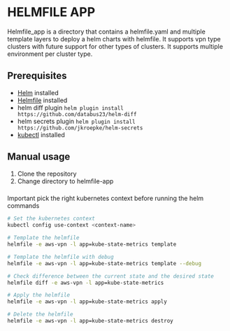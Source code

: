 # HELMFILE APP

Helmfile_app is a directory that contains a helmfile.yaml and multiple template layers
to deploy a helm charts with helmfile.
It supports vpn type clusters with future support for other types of clusters.
It supports multiple environment per cluster type.

## Prerequisites

- [Helm](https://helm.sh/docs/intro/install/) installed
- [Helmfile](https://github.com/helmfile/helmfile) installed
- helm diff plugin `helm plugin install https://github.com/databus23/helm-diff`
- helm secrets plugin `helm plugin install https://github.com/jkroepke/helm-secrets`
- [kubectl](https://kubernetes.io/docs/tasks/tools/) installed

## Manual usage

1. Clone the repository
2. Change directory to helmfile-app

###

Important pick the right kubernetes context before running the helm commands

```bash
# Set the kubernetes context
kubectl config use-context <context-name>
```

```bash
# Template the helmfile
helmfile -e aws-vpn -l app=kube-state-metrics template

# Template the helmfile with debug
helmfile -e aws-vpn -l app=kube-state-metrics template --debug

# Check difference between the current state and the desired state
helmfile diff -e aws-vpn -l app=kube-state-metrics

# Apply the helmfile
helmfile -e aws-vpn -l app=kube-state-metrics apply

# Delete the helmfile
helmfile -e aws-vpn -l app=kube-state-metrics destroy
```
